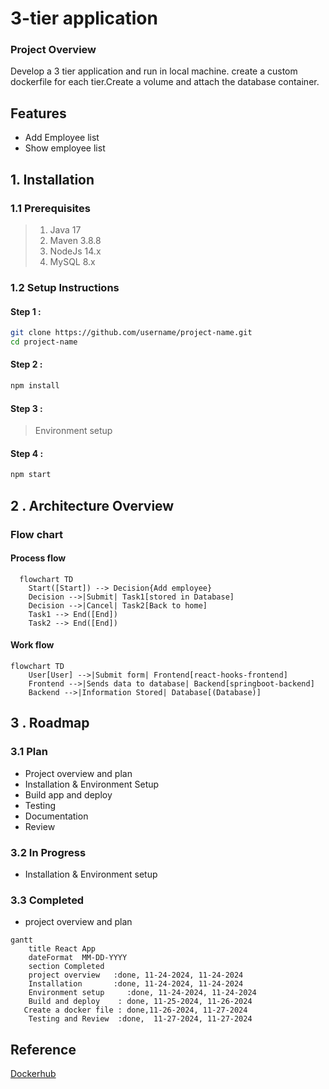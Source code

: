 # 3-tier application
### Project Overview
Develop a 3 tier application and run in local machine. create a custom dockerfile for each tier.Create a volume and attach the database container.
## Features
* Add Employee list
* Show employee list
## 1. Installation 
### 1.1  Prerequisites
> 1. Java 17
> 2. Maven 3.8.8
> 3. NodeJs 14.x
> 4. MySQL 8.x
### 1.2 Setup Instructions
#### Step 1 : 
```bash
git clone https://github.com/username/project-name.git
cd project-name
```
#### Step 2 :
```bash
npm install
```
#### Step 3 :
> Environment setup
#### Step 4 :
```bash
npm start
```
## 2 . Architecture Overview
### Flow chart
#### Process flow
```mermaid
  flowchart TD
    Start([Start]) --> Decision{Add employee}
    Decision -->|Submit| Task1[stored in Database]
    Decision -->|Cancel| Task2[Back to home]
    Task1 --> End([End])
    Task2 --> End([End])
```
#### Work flow
```mermaid
flowchart TD
    User[User] -->|Submit form| Frontend[react-hooks-frontend]
    Frontend -->|Sends data to database| Backend[springboot-backend]
    Backend -->|Information Stored| Database[(Database)]
```
## 3 . Roadmap
### 3.1 Plan
* Project overview and plan
* Installation & Environment Setup
* Build app and deploy
* Testing
* Documentation
* Review
### 3.2 In Progress
* Installation & Environment setup
### 3.3 Completed
* project overview and plan

```mermaid
gantt
    title React App
    dateFormat  MM-DD-YYYY
    section Completed
    project overview   :done, 11-24-2024, 11-24-2024
    Installation       :done, 11-24-2024, 11-24-2024
    Environment setup     :done, 11-24-2024, 11-24-2024
    Build and deploy    : done, 11-25-2024, 11-26-2024
   Create a docker file : done,11-26-2024, 11-27-2024
    Testing and Review  :done,  11-27-2024, 11-27-2024
```
## Reference
[Dockerhub](https://hub.docker.com/)
